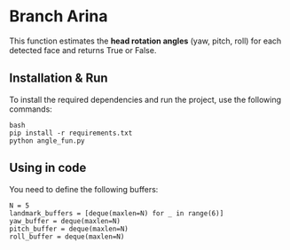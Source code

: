 # Branch Arina

This function estimates the **head rotation angles** (yaw, pitch, roll) for each detected face and returns True or False.

## Installation & Run

To install the required dependencies and run the project, use the following commands:

```
bash
pip install -r requirements.txt
python angle_fun.py
```  

## Using in code  
You need to define the following buffers:  
```
N = 5  
landmark_buffers = [deque(maxlen=N) for _ in range(6)]  
yaw_buffer = deque(maxlen=N)  
pitch_buffer = deque(maxlen=N)  
roll_buffer = deque(maxlen=N)
```
